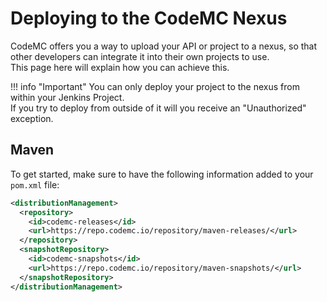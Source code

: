 # Deploying to the CodeMC Nexus
CodeMC offers you a way to upload your API or project to a nexus, so that other developers can integrate it into their own projects to use.  
This page here will explain how you can achieve this.

!!! info "Important"
    You can only deploy your project to the nexus from within your Jenkins Project.  
    If you try to deploy from outside of it will you receive an "Unauthorized" exception.

## Maven
To get started, make sure to have the following information added to your `pom.xml` file:  
```xml
<distributionManagement>
  <repository>
    <id>codemc-releases</id>
    <url>https://repo.codemc.io/repository/maven-releases/</url>
  </repository>
  <snapshotRepository>
    <id>codemc-snapshots</id>
    <url>https://repo.codemc.io/repository/maven-snapshots/</url>
  </snapshotRepository>
</distributionManagement>
```

